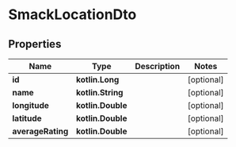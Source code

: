 
# SmackLocationDto

## Properties
Name | Type | Description | Notes
------------ | ------------- | ------------- | -------------
**id** | **kotlin.Long** |  |  [optional]
**name** | **kotlin.String** |  |  [optional]
**longitude** | **kotlin.Double** |  |  [optional]
**latitude** | **kotlin.Double** |  |  [optional]
**averageRating** | **kotlin.Double** |  |  [optional]



